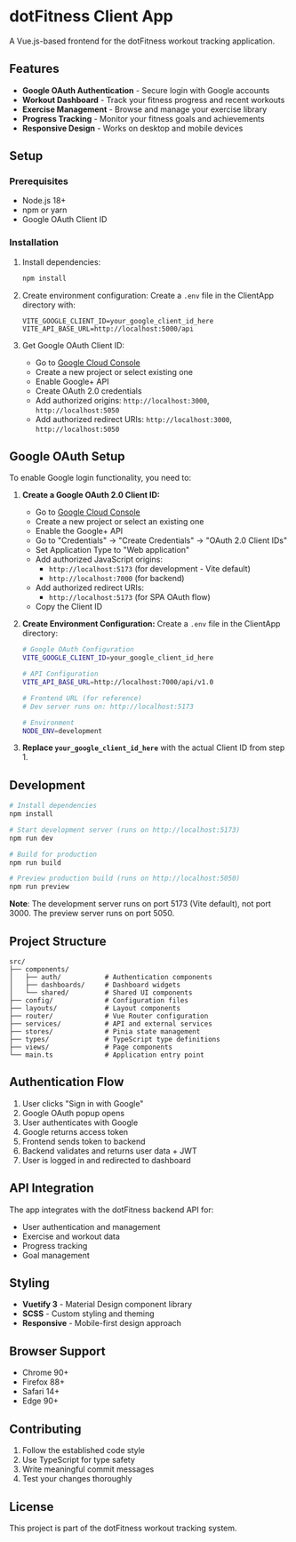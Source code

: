 # dotFitness Client App

A Vue.js-based frontend for the dotFitness workout tracking application.

## Features

- **Google OAuth Authentication** - Secure login with Google accounts
- **Workout Dashboard** - Track your fitness progress and recent workouts
- **Exercise Management** - Browse and manage your exercise library
- **Progress Tracking** - Monitor your fitness goals and achievements
- **Responsive Design** - Works on desktop and mobile devices

## Setup

### Prerequisites

- Node.js 18+ 
- npm or yarn
- Google OAuth Client ID

### Installation

1. Install dependencies:
   ```bash
   npm install
   ```

2. Create environment configuration:
   Create a `.env` file in the ClientApp directory with:
   ```env
   VITE_GOOGLE_CLIENT_ID=your_google_client_id_here
   VITE_API_BASE_URL=http://localhost:5000/api
   ```

3. Get Google OAuth Client ID:
   - Go to [Google Cloud Console](https://console.cloud.google.com/)
   - Create a new project or select existing one
   - Enable Google+ API
   - Create OAuth 2.0 credentials
   - Add authorized origins: `http://localhost:3000`, `http://localhost:5050`
   - Add authorized redirect URIs: `http://localhost:3000`, `http://localhost:5050`

## Google OAuth Setup

To enable Google login functionality, you need to:

1. **Create a Google OAuth 2.0 Client ID:**
   - Go to [Google Cloud Console](https://console.cloud.google.com/)
   - Create a new project or select an existing one
   - Enable the Google+ API
   - Go to "Credentials" → "Create Credentials" → "OAuth 2.0 Client IDs"
   - Set Application Type to "Web application"
   - Add authorized JavaScript origins:
     - `http://localhost:5173` (for development - Vite default)
     - `http://localhost:7000` (for backend)
   - Add authorized redirect URIs:
     - `http://localhost:5173` (for SPA OAuth flow)
   - Copy the Client ID

2. **Create Environment Configuration:**
   Create a `.env` file in the ClientApp directory:
   ```bash
   # Google OAuth Configuration
   VITE_GOOGLE_CLIENT_ID=your_google_client_id_here
   
   # API Configuration
   VITE_API_BASE_URL=http://localhost:7000/api/v1.0
   
   # Frontend URL (for reference)
   # Dev server runs on: http://localhost:5173
   
   # Environment
   NODE_ENV=development
   ```

3. **Replace `your_google_client_id_here`** with the actual Client ID from step 1.

## Development

```bash
# Install dependencies
npm install

# Start development server (runs on http://localhost:5173)
npm run dev

# Build for production
npm run build

# Preview production build (runs on http://localhost:5050)
npm run preview
```

**Note**: The development server runs on port 5173 (Vite default), not port 3000. The preview server runs on port 5050.

## Project Structure

```
src/
├── components/
│   ├── auth/           # Authentication components
│   ├── dashboards/     # Dashboard widgets
│   └── shared/         # Shared UI components
├── config/             # Configuration files
├── layouts/            # Layout components
├── router/             # Vue Router configuration
├── services/           # API and external services
├── stores/             # Pinia state management
├── types/              # TypeScript type definitions
├── views/              # Page components
└── main.ts             # Application entry point
```

## Authentication Flow

1. User clicks "Sign in with Google"
2. Google OAuth popup opens
3. User authenticates with Google
4. Google returns access token
5. Frontend sends token to backend
6. Backend validates and returns user data + JWT
7. User is logged in and redirected to dashboard

## API Integration

The app integrates with the dotFitness backend API for:
- User authentication and management
- Exercise and workout data
- Progress tracking
- Goal management

## Styling

- **Vuetify 3** - Material Design component library
- **SCSS** - Custom styling and theming
- **Responsive** - Mobile-first design approach

## Browser Support

- Chrome 90+
- Firefox 88+
- Safari 14+
- Edge 90+

## Contributing

1. Follow the established code style
2. Use TypeScript for type safety
3. Write meaningful commit messages
4. Test your changes thoroughly

## License

This project is part of the dotFitness workout tracking system.